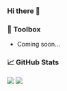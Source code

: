 ### Hi there 👋

### &#x1F9F0; Toolbox

- Coming soon...

### &#x1f4c8; GitHub Stats

<img align="center" src="https://github-readme-stats-nu-tawny.vercel.app/api/?username=Wav3&bg_color=151515&title_color=f00f40&text_color=dadada&icon_color=f00f40&show_icons=true" />
<img align="center" src="https://github-readme-stats-nu-tawny.vercel.app/api/top-langs/?username=Wav3&layout=compact&bg_color=151515&title_color=f00f40&text_color=dadada&icon_color=f00f40" />

<!--
**Wav3/Wav3** is a ✨ _special_ ✨ repository because its `README.md` (this file) appears on your GitHub profile.

Here are some ideas to get you started:

- 🔭 I’m currently working on ...
- 🌱 I’m currently learning ...
- 👯 I’m looking to collaborate on ...
- 🤔 I’m looking for help with ...
- 💬 Ask me about ...
- 📫 How to reach me: ...
- 😄 Pronouns: ...
- ⚡ Fun fact: ...
-->
